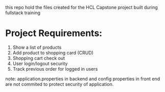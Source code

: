 this repo hold the files created for the HCL Capstone project built during fullstack training
# Project Requirements:
 1. Show a list of products
 2. Add product to shopping card (CRUD)
 3. Shopping cart check out
 4. User login/logout security
 5. Track previous order for logged in users

note: application.properties in backend and config properties in front end are not commited to protect security of application.
